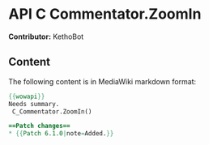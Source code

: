 # API C Commentator.ZoomIn

**Contributor:** KethoBot

## Content

The following content is in MediaWiki markdown format:

```mediawiki
{{wowapi}}
Needs summary.
 C_Commentator.ZoomIn()

==Patch changes==
* {{Patch 6.1.0|note=Added.}}
```